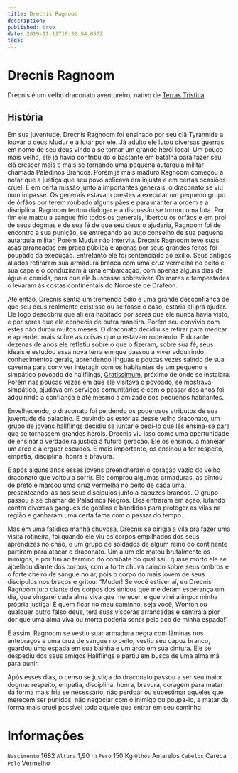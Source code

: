 ```yaml
---
title: Drecnis Ragnoom
description: 
published: true
date: 2019-11-11T16:32:54.055Z
tags: 
---
```


<!-- SUBTITLE: Visão geral sobre Drecnis Ragnoom -->

# Drecnis Ragnoom
Drecnis é um velho draconato aventureiro, nativo de [Terras Tristitia](/lugares/plano-material/drafeon/noroeste-de-drafeon/terras-tristitia#terras-tristitia).

## História
Em sua juventude, Drecnis Ragnoom foi ensinado por seu clã Tyrannide a louvar o deus Mudur e a lutar por ele. Já adulto ele lutou diversas guerras em nome de seu deus vindo a se tornar um grande herói local. Um pouco mais velho, ele já havia contribuído o bastante em batalha para fazer seu clã crescer mais e mais se tornando uma pequena autarquia militar chamada Paladinos Brancos. Porém já mais maduro Ragnoom começou a notar que a justiça que seu povo aplicava era injusta e em certas ocasiões cruel. E em certa missão junto a importantes generais, o draconato se viu num impasse. Os generais estavam prestes a executar um pequeno grupo de órfãos por terem roubado alguns pães e para manter a ordem e a disciplina. Ragnoom tentou dialogar e a discussão se tornou uma luta. Por fim ele matou a sangue frio todos os generais, libertou os órfãos e em prol de seus dogmas e de sua fé de que seu deus o ajudaria, Ragnoom foi de encontro a sua punição, se entregando ao auto conselho de sua pequena autarquia militar. Porém Mudur não interviu. Drecnis Ragnoom teve suas asas arrancadas em praça pública e apenas por seus grandes feitos foi poupado da execução. Entretanto ele foi sentenciado ao exílio. Seus antigos aliados retiraram sua armadura branca com uma cruz vermelha no peito e sua capa e o conduziram à uma embarcação, com apenas alguns dias de água e comida, para que ele buscasse sobreviver. Os mares e tempestades o levaram às costas continentais do Noroeste de Drafeon.

Até então, Drecnis sentia um tremendo ódio e uma grande desconfiança de que seu deus realmente existisse ou se fosse o caso, estaria ali pra ajudar. Ele logo descobriu que ali era habitado por seres que ele nunca havia visto, e por seres que ele conhecia de outra maneira. Porém seu convívio com estes não durou muitos meses. O draconato decidiu se retirar para meditar e aprender mais sobre as coisas que o estavam rodeando. E durante dezenas de anos ele refletiu sobre o que o fizeram, sobre sua fé, seus ideais e estudou essa nova terra em que passou a viver adquirindo conhecimentos gerais, aprendendo línguas e poucas vezes saindo de sua caverna para conviver interagir com os habitantes de um pequeno e simpático povoado de hallflings, [Gratissimum](/lugares/plano-material/drafeon/noroeste-de-drafeon/gratissimum#gratissimum), próximo de onde se instalara. Porém nas poucas vezes em que ele visitava o povoado, se mostrava simpático, ajudava em serviços comunitários e com o passar dos anos foi adquirindo a confiança e até mesmo a amizade dos pequenos habitantes.

Envelhecendo, o draconato foi perdendo os poderosos atributos de sua juventude de paladino. E ouvindo as estórias desse velho draconato, um grupo de jovens hallflings decidiu se juntar e pedi-lo que lês ensina-se para que se tornassem grandes heróis.  Drecnis viu isso como uma oportunidade de ensinar a verdadeira justiça à futura geração. Ele os ensinou a manejar um arco e a erguer escudos. E mais importante, os ensinou a ter respeito, empatia, disciplina, honra e bravura.

E após alguns anos esses jovens preencheram o coração vazio do velho draconato que voltou a sorrir. Ele comprou algumas armaduras, as pintou de preto e marcou uma cruz vermelha no peito de cada uma, presenteando-as aos seus discípulos junto a capuzes brancos. O grupo passou a se chamar de Paladinos Negros. Eles entraram em ação, lutando contra diversas gangues de goblins e bandidos para  proteger as vilas na região e ganharam uma certa fama com o passar do tempo.

Mas em uma fatídica manhã chuvosa, Drecnis se dirigia a vila pra fazer uma visita rotineira, foi quando ele viu os corpos empilhados dos seus aprendizes no chão, e um grupo de soldados de algum reino do continente partiram para atacar o draconato. Um a um ele matou brutalmente os inimigos, e por fim ao termino do combate do qual saiu quase morto ele se ajoelhou diante dos corpos, com a forte chuva caindo sobre seus ombros e o forte cheiro de sangue no ar, pois o corpo do mais jovem de seus discípulos nos braços e gritou: “Mudur! Se você estiver aí, eu Drecnis Ragnoom juro diante dos corpos dos únicos que me deram esperança um dia, que vingarei cada alma viva que merecer, e que virei a impor minha própria justiça! E quem ficar no meu caminho, seja você, Wonton ou qualquer outro falso deus, terá suas vísceras arrancadas e sentirá a pior dor que uma alma viva ou morta poderia sentir pelo aço de minha espada!”

E assim, Ragnoom se vestiu suar armadura negra com lâminas nos antebraços e uma cruz de sangue no peito, vestiu seu capuz branco, guardou uma espada em sua bainha e um arco em sua cintura. Ele se despediu dos seus amigos Hallflings e partiu em busca de uma alma má para punir.   

Após esses dias, o censo se justiça do draconato passou a ser seu maior dogma: respeito, empatia, disciplina, honra, bravura, coragem para matar da forma mais fria se necessário, não perdoar ou subestimar aqueles que merecem ser punidos, não negociar com o inimigo ou poupa-lo, e matar da forma mais cruel possível todo aquele que entrar em seu caminho.

# Informações
`Nascimento` 1682
`Altura` 1,90 m
`Peso` 150 Kg
`Olhos` Amarelos
`Cabelos` Careca
`Pele` Vermelho